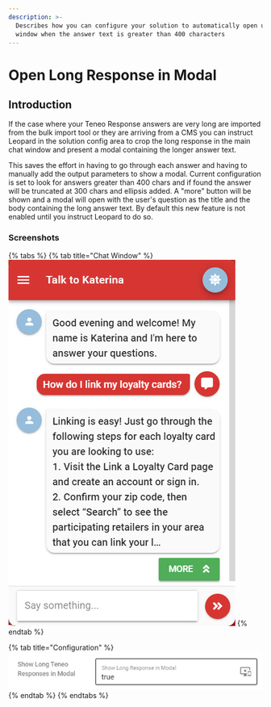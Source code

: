 ```yaml
---
description: >-
  Describes how you can configure your solution to automatically open up a modal
  window when the answer text is greater than 400 characters
---
```


# Open Long Response in Modal

## Introduction

If the case where your Teneo Response answers are very long are imported from the bulk import tool or they are arriving from a CMS you can instruct Leopard in the solution config area to crop the long response in the main chat window and present a modal containing the longer answer text. 

This saves the effort in having to go through each answer and having to manually add the output parameters to show a modal. Current configuration is set to look for answers greater than 400 chars and if found the answer will be truncated at 300 chars and ellipsis added. A "more" button will be shown and a modal will open with the user's question as the title and the body containing the long answer text. By default this new feature is not enabled until you instruct Leopard to do so.

### Screenshots

{% tabs %}
{% tab title="Chat Window" %}
![Long Response are cut short at 400 chars and the full response can be seen by clicking on the &quot;more&quot; button](../.gitbook/assets/long-responses.jpg)
{% endtab %}

{% tab title="Configuration" %}
![](../.gitbook/assets/long-response-config.jpg)
{% endtab %}
{% endtabs %}

